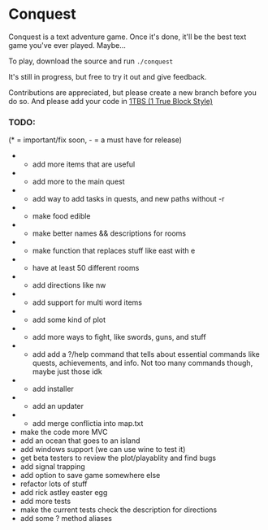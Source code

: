 Conquest
========

Conquest is a text adventure game. Once it's done, it'll be the best text game you've ever played. Maybe...

To play, download the source and run `./conquest`

It's still in progress, but free to try it out and give feedback.

Contributions are appreciated, but please create a new branch before you do so. And please add your code in [1TBS (1 True Block Style)](http://en.wikipedia.org/wiki/1TBS#Variant:_1TBS)

### TODO: 
(* = important/fix soon, - = a must have for release)

* * add more items that are useful
* * add more to the main quest
* * add way to add tasks in quests, and new paths without -r
* - make food edible
* - make better names && descriptions for rooms
* - make function that replaces stuff like east with e
* - have at least 50 different rooms
* - add directions like nw
* - add support for multi word items
* - add some kind of plot
* - add more ways to fight, like swords, guns, and stuff
* - add add a ?/help command that tells about essential commands like quests,
achievements, and info. Not too many commands though, maybe just those idk
* - add installer
* - add an updater
* - add merge conflictia into map.txt
*   make the code more MVC
*   add an ocean that goes to an island
*   add windows support (we can use wine to test it)
*   get beta testers to review the plot/playablity and find bugs
*   add signal trapping
*   add option to save game somewhere else
*   refactor lots of stuff
*   add rick astley easter egg
*   add more tests
*   make the current tests check the description for directions
*   add some ? method aliases
